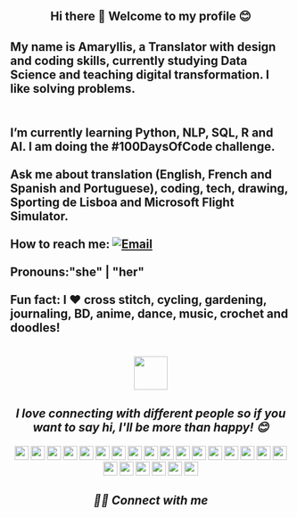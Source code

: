 
<h2 align="center"> Hi there 👋 Welcome to my profile 😊</h2>


 
   <h2 align="left"> My name is Amaryllis, a Translator with design and coding skills, currently studying Data Science and teaching digital transformation. I like solving problems.<h2 align="left">     
<br> I’m currently learning Python, NLP, SQL, R and AI. I am doing the #100DaysOfCode challenge.<br/>
<br> Ask me about  translation (English, French and Spanish and Portuguese), coding, tech, drawing, Sporting de Lisboa and Microsoft Flight Simulator.<br/>
<br> How to reach me: <a href="mailto:info@amaryllis2021.com"><img alt="Email" src="https://img.shields.io/badge/Email-info@amaryllis2021.com-red?style=flat&logo=gmail"></a>  <br/>
<br> Pronouns:"she" | "her"<br/>
<br> Fun fact: I ♥ cross stitch, cycling, gardening, journaling, BD, anime, dance, music, crochet and doodles!<br/> 

<h1><p align="center"><img src="https://media.giphy.com/media/eDDrmbtY0aSAII8ffT/giphy.gif" width="60"> <em><p align="center"> </h1>
 <h2><p align="center"> <b>I love connecting with different people</b> so if you want to say <b>hi, I'll be more than happy!</b> 😊<p align="center"> </h2>

<p align="center">

<img src="https://img.shields.io/badge/html5%20-%23E34F26.svg?&style=for-the-badge&logo=html5&logoColor=white" height="25"/>
  
<img src="https://img.shields.io/badge/css3%20-%231572B6.svg?&style=for-the-badge&logo=css3&logoColor=white" height="25"/>
  
<img src="https://img.shields.io/badge/bootstrap%20-%23563D7C.svg?&style=for-the-badge&logo=bootstrap&logoColor=white" height="25"/>
  
<img src="https://img.shields.io/badge/javascript-%23F7DF1E.svg?&style=for-the-badge&logo=javascript&logoColor=black" height="25"/>
  
<img src="https://img.shields.io/badge/jupyter%20-%23E34F26.svg?&style=for-the-badge&logo=jupyter&logoColor=white" height="25"/>
     
<img src="https://img.shields.io/badge/windows-%231572B6.svg?&style=for-the-badge&logo=windows&logoColor=white" height="25"/>
  
<img src="https://img.shields.io/badge/r%20-%23563D7C.svg?&style=for-the-badge&logo=r&logoColor=white" height="25"/>  
  
<img src="https://img.shields.io/badge/github%20-%23F7DF1E.svg?&style=for-the-badge&logo=github&logoColor=black" height="25"/>
  
<img src="https://img.shields.io/badge/sql%20-%23E34F26.svg?&style=for-the-badge&logo=sql&logoColor=white" height="25"/>
  
<img src="https://img.shields.io/badge/wordpress-%231572B6.svg?&style=for-the-badge&logo=wordpress&logoColor=white" height="25"/> 
  
<img src="https://img.shields.io/badge/canva%20-%23563D7C.svg?&style=for-the-badge&logo=canva&logoColor=white" height="25"/>
    
<img src="https://img.shields.io/badge/python-%23F7DF1E.svg?&style=for-the-badge&logo=python&logoColor=black" height="25"/>

<img src="https://img.shields.io/badge/powerbi%20-%23E34F26.svg?&style=for-the-badge&logo=powerbi&logoColor=black" height="25"/>
  
<img src="https://img.shields.io/badge/googlecolab-%231572B6.svg?&style=for-the-badge&logo=googlecolab&logoColor=white" height="25"/> 
  
<img src="https://img.shields.io/badge/seo%20-%23563D7C.svg?&style=for-the-badge&logo=seo&logoColor=white" height="25"/> 
  
<img src="https://img.shields.io/badge/tableau%20-%23F7DF1E.svg?&style=for-the-badge&logo=powerbi&logoColor=black" height="25"/> 

<img src="https://img.shields.io/badge/microsoftazure%20-%23E34F26.svg?&style=for-the-badge&logo=microsoftazure&logoColor=white" height="25"/>

<img src="https://img.shields.io/badge/visio%20-%231572B6.svg?&style=for-the-badge&logo=visio&logoColor=white" height="25"/>

<img src="https://img.shields.io/badge/microsoftacess%20-%23563D7C.svg?&style=for-the-badge&logo=microsoftacess&logoColor=white" height="25"/>

<img src="https://img.shields.io/badge/adobefresco-%23F7DF1E.svg?&style=for-the-badge&logo=adobefresco&logoColor=black" height="25"/>
  
<img src="https://img.shields.io/badge/mailchimp%20-%23E34F26.svg?&style=for-the-badge&logo=mailchimp&logoColor=white" height="25"/>
     
<img src="https://img.shields.io/badge/microsoftexcel-%231572B6.svg?&style=for-the-badge&logo=microsoftexcel&logoColor=white" height="25"/>

<img src="https://img.shields.io/badge/dataiku%20-%23563D7C.svg?&style=for-the-badge&logo=dataiku&logoColor=white" height="25"/> 



</p>


<h2><p align="center"> 🤝🏻 Connect with me <p align="center"> </h2>

  
